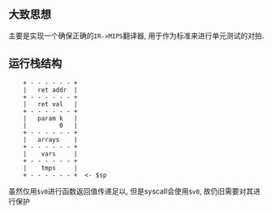 
## 大致思想

主要是实现一个确保正确的`IR->MIPS`翻译器, 用于作为标准来进行单元测试的对拍.

## 运行栈结构

```
    + - - - - - - +
    |   ret addr  |
    + - - - - - - +
    |   ret val   |
    + - - - - - - +
    |   param k   |
    |         0   |
    + - - - - - - +
    |   arrays    |
    + - - - - - - +
    |    vars     |
    + - - - - - - +
    |    tmps     |
    + - - - - - - +  <- $sp
```
虽然仅用`$v0`进行函数返回值传递足以, 但是syscall会使用`$v0`, 故仍旧需要对其进行保护